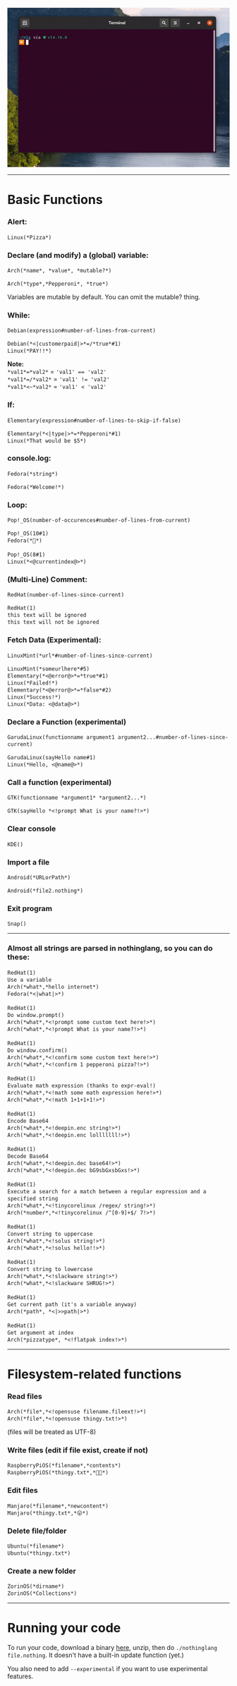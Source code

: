 ![Preview](dno.gif)

___

# Basic Functions
### Alert:
```
Linux(*Pizza*)
```

### Declare (and modify) a (global) variable:
```
Arch(*name*, *value*, *mutable?*)
```
```
Arch(*type*,*Pepperoni*, *true*)
```
Variables are mutable by default. You can omit the mutable? thing.

### While:
```
Debian(expression#number-of-lines-from-current)
```
```
Debian(*<|customerpaid|>*=/*true*#1)
Linux(*PAY!!*)
```
**Note:**  
`*val1*=*val2*` = `'val1' == 'val2'`  
`*val1*=/*val2*` = `'val1' != 'val2'`  
`*val1*<~*val2*` = `'val1' < 'val2'`  

### If:
```
Elementary(expression#number-of-lines-to-skip-if-false)
```
```
Elementary(*<|type|>*=*Pepperoni*#1)
Linux(*That would be $5*)
```

### console.log:
```
Fedora(*string*)
```
```
Fedora(*Welcome!*)
```

### Loop:
```
Pop!_OS(number-of-occurences#number-of-lines-from-current)
```
```
Pop!_OS(10#1)
Fedora(*🍕*)

Pop!_OS(8#1)
Linux(*<@currentindex@>*) 
```

### (Multi-Line) Comment:
```
RedHat(number-of-lines-since-current)
```
```
RedHat(1)
this text will be ignored
this text will not be ignored
```

### Fetch Data (Experimental):
```
LinuxMint(*url*#number-of-lines-since-current)
```
```
LinuxMint(*someurlhere*#5)
Elementary(*<@error@>*=*true*#1)
Linux(*Failed!*)
Elementary(*<@error@>*=*false*#2)
Linux(*Success!*)
Linux(*Data: <@data@>*)
```

### Declare a Function (experimental)
```
GarudaLinux(functionname argument1 argument2...#number-of-lines-since-current)
```
```
GarudaLinux(sayHello name#1)
Linux(*Hello, <@name@>*)
```

### Call a function (experimental)
```
GTK(functionname *argument1* *argument2...*)
```
```
GTK(sayHello *<!prompt What is your name?!>*)
```

### Clear console
```
KDE()
```

### Import a file
```
Android(*URLorPath*)
```
```
Android(*file2.nothing*)
```

### Exit program
```
Snap()
```
___
### Almost all strings are parsed in nothinglang, so you can do these:
```
RedHat(1)
Use a variable
Arch(*what*,*hello internet*)
Fedora(*<|what|>*)

RedHat(1)
Do window.prompt()
Arch(*what*,*<!prompt some custom text here!>*)
Arch(*what*,*<!prompt What is your name?!>*)

RedHat(1)
Do window.confirm()
Arch(*what*,*<!confirm some custom text here!>*)
Arch(*what*,*<!confirm 1 pepperoni pizza?!>*)

RedHat(1)
Evaluate math expression (thanks to expr-eval!)
Arch(*what*,*<!math some math expression here!>*)
Arch(*what*,*<!math 1+1+1+1!>*)

RedHat(1)
Encode Base64
Arch(*what*,*<!deepin.enc string!>*)
Arch(*what*,*<!deepin.enc lolllllll!>*)

RedHat(1)
Decode Base64
Arch(*what*,*<!deepin.dec base64!>*)
Arch(*what*,*<!deepin.dec bG9sbGxsbGxs!>*)

RedHat(1)
Execute a search for a match between a regular expression and a specified string
Arch(*what*,*<!tinycorelinux /regex/ string!>*)
Arch(*number*,*<!tinycorelinux /^[0-9]+$/ 7!>*)

RedHat(1)
Convert string to uppercase
Arch(*what*,*<!solus string!>*)
Arch(*what*,*<!solus hello!!>*)

RedHat(1)
Convert string to lowercase
Arch(*what*,*<!slackware string!>*)
Arch(*what*,*<!slackware SHRUG!>*)

RedHat(1)
Get current path (it's a variable anyway)
Arch(*path*, *<|>>path|>*)

RedHat(1)
Get argument at index
Arch(*pizzatype*, *<!flatpak index!>*)
```

___
# Filesystem-related functions  
### Read files
```
Arch(*file*,*<!opensuse filename.fileext!>*)
Arch(*file*,*<!opensuse thingy.txt!>*)
```
(files will be treated as UTF-8)  

### Write files (edit if file exist, create if not)
```
RaspberryPiOS(*filename*,*contents*)
RaspberryPiOS(*thingy.txt*,*🐧🦕*)
```
### Edit files
```
Manjaro(*filename*,*newcontent*)
Manjaro(*thingy.txt*,*😛*)
```
### Delete file/folder
```
Ubuntu(*filename*)
Ubuntu(*thingy.txt*)
```

### Create a new folder
```
ZorinOS(*dirname*)
ZorinOS(*Collections*)
```

___

# Running your code
To run your code, download a binary [here](https://github.com/liimee/nothinglang/releases), unzip, then do `./nothinglang file.nothing`. It doesn't have a built-in update function (yet.)  

You also need to add `--experimental` if you want to use experimental features.  
